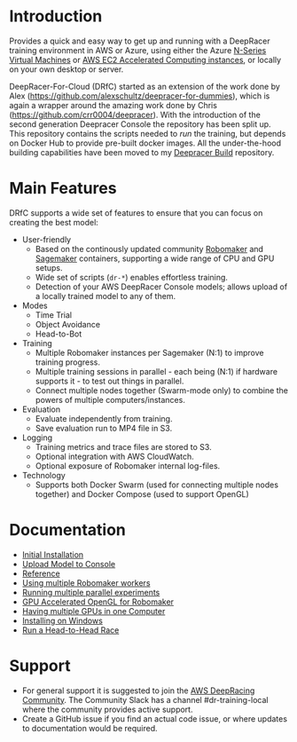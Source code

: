 # Introduction

Provides a quick and easy way to get up and running with a DeepRacer training environment in AWS or Azure, using either the Azure [N-Series Virtual Machines](https://docs.microsoft.com/en-us/azure/virtual-machines/windows/sizes-gpu) or [AWS EC2 Accelerated Computing instances](https://aws.amazon.com/ec2/instance-types/?nc1=h_ls#Accelerated_Computing), or locally on your own desktop or server.

DeepRacer-For-Cloud (DRfC) started as an extension of the work done by Alex (https://github.com/alexschultz/deepracer-for-dummies), which is again a wrapper around the amazing work done by Chris (https://github.com/crr0004/deepracer). With the introduction of the second generation Deepracer Console the repository has been split up. This repository contains the scripts needed to *run* the training, but depends on Docker Hub to provide pre-built docker images. All the under-the-hood building capabilities have been moved to my [Deepracer Build](https://github.com/aws-deepracer-community/deepracer) repository.

# Main Features

DRfC supports a wide set of features to ensure that you can focus on creating the best model:
* User-friendly
	* Based on the continously updated community [Robomaker](https://github.com/aws-deepracer-community/deepracer-simapp) and [Sagemaker](https://github.com/aws-deepracer-community/deepracer-sagemaker-container) containers, supporting a wide range of CPU and GPU setups.
	* Wide set of scripts (`dr-*`) enables effortless training.
	* Detection of your AWS DeepRacer Console models; allows upload of a locally trained model to any of them.
* Modes
	* Time Trial
	* Object Avoidance
	* Head-to-Bot
* Training
	* Multiple Robomaker instances per Sagemaker (N:1) to improve training progress.
	* Multiple training sessions in parallel - each being (N:1) if hardware supports it - to test out things in parallel.
	* Connect multiple nodes together (Swarm-mode only) to combine the powers of multiple computers/instances.
* Evaluation
	* Evaluate independently from training.
	* Save evaluation run to MP4 file in S3.
* Logging
	* Training metrics and trace files are stored to S3.
	* Optional integration with AWS CloudWatch.
	* Optional exposure of Robomaker internal log-files.
* Technology
	* Supports both Docker Swarm (used for connecting multiple nodes together) and Docker Compose (used to support OpenGL)

# Documentation

* [Initial Installation](installation.md)
* [Upload Model to Console](upload.md)
* [Reference](reference.md)
* [Using multiple Robomaker workers](multi_worker.md)
* [Running multiple parallel experiments](multi_run.md)
* [GPU Accelerated OpenGL for Robomaker](opengl.md)
* [Having multiple GPUs in one Computer](multi_gpu.md)
* [Installing on Windows](windows.md)
* [Run a Head-to-Head Race](head-to-head.md)

# Support

* For general support it is suggested to join the [AWS DeepRacing Community](https://deepracing.io/). The Community Slack has a channel #dr-training-local where the community provides active support.
* Create a GitHub issue if you find an actual code issue, or where updates to documentation would be required.
